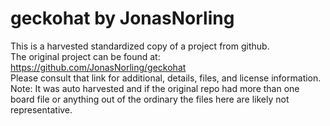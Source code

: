 
# geckohat by JonasNorling  
This is a harvested standardized copy of a project from github.  
The original project can be found at:  
https://github.com/JonasNorling/geckohat  
Please consult that link for additional, details, files, and license information.  
Note: It was auto harvested and if the original repo had more than one board file or anything out of the ordinary the files here are likely not representative.  
    